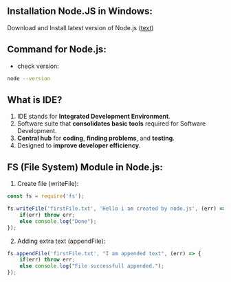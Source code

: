 ## Installation Node.JS in Windows:
Download and Install latest version of Node.js ([text](https://nodejs.org/en/download))

## Command for Node.js:
* check version:
```bash
node --version
```

## What is IDE?
1. IDE stands for **Integrated Development Environment**.
2. Software suite that **consolidates basic tools** required for Software Development.
3. **Central hub** for **coding**, **finding problems**, and **testing**.
4. Designed to **improve developer efficiency**.


## FS (File System) Module in Node.js:

1. Create file (writeFile): 
```js
const fs = require('fs');

fs.writeFile('firstFile.txt', 'Hello i am created by node.js', (err) => {
    if(err) throw err;
    else console.log("Done");
});
```

2. Adding extra text (appendFile):
```js
fs.appendFile('firstFile.txt', "I am appended text", (err) => {
    if(err) throw err;
    else console.log("File successfull appended.");
});
```